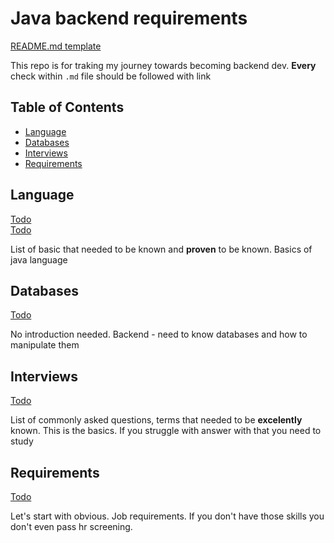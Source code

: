 # Java backend requirements

[README.md template](https://github.com/ArickCodeGuy/readme-template)

This repo is for traking my journey towards becoming backend dev.
**Every** check within `.md` file should be followed with link

## Table of Contents

- [Language](#language)
- [Databases](#databases)
- [Interviews](#interviews)
- [Requirements](#requirements)

## Language

[Todo](./basics/BASICS.md)  
[Todo](./advanced/ADVANCED.md)

List of basic that needed to be known and **proven** to be known. Basics of java language

## Databases

[Todo](./databases/DATABASES.md)

No introduction needed. Backend - need to know databases and how to manipulate them

## Interviews

[Todo](./interview/INTERVIEW.md)

List of commonly asked questions, terms that needed to be **excelently** known. This is the basics. If you struggle with answer with that you need to study

## Requirements

[Todo](./requirements/REQUIREMENTS.md)

Let's start with obvious. Job requirements. If you don't have those skills you don't even pass hr screening.
